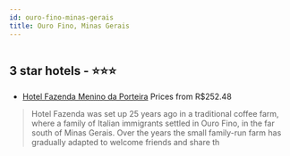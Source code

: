 ```yaml
---
id: ouro-fino-minas-gerais
title: Ouro Fino, Minas Gerais
---
```


<center><img src="http://media.omnibees.com/Images/7255/Property/293682.jpg" alt="" /></center>


##  3 star hotels - ⭐️⭐️⭐️

-    [Hotel Fazenda Menino da Porteira](https://www.hurb.com/br/hotels/ouro-fino/hotel-fazenda-menino-da-porteira-OMN-7255?cmp=18055) Prices from R$252.48
   > Hotel Fazenda was set up 25 years ago in a traditional coffee farm, where a family of Italian immigrants settled in Ouro Fino, in the far south of Minas Gerais. Over the years the small family-run farm has gradually adapted to welcome friends and share th
